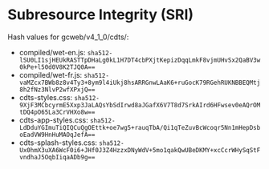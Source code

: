 # Subresource Integrity (SRI)

Hash values for gcweb/v4_1_0/cdts/:
- compiled/wet-en.js: `sha512-lSU0LI1sjHEUkRASTTpDHaLg0kL1H7DT4cbPXjtKepizDqqLmkF8vjmUHvSx2QaBV3w0kPe+l50d0V8K2TJQ0A==`
- compiled/wet-fr.js: `sha512-vaMZcx7BWb8z8v4Ty3+8ym9l4iUkj8hsARRGnwLAaK6+ruGocK79RGehRUKNBBEQMtj8h2fNz3NlvP2wfXPxjQ==`
- cdts-styles.css: `sha512-9XjF3MCbcyrmE5Xxp3JaLAQsYbSdIrwd8aJGafX6V7T8d7SrkAIrd6HFwsev0eAQrOMtDQ4pO65La3CrVHXo8w==`
- cdts-app-styles.css: `sha512-LdDduYGImuTiQIQCuQgOEttk+oe7wg5+rauqTbA/Qi1qTeZuvBcWcoqr5Nn1mHepDsboEadVW9HnHuMAOqJefA==`
- cdts-splash-styles.css: `sha512-Ux0hmX3uXA6WcF0i6+JHf0J3Z4HzzxDNyWdV+5mo1qakQwUBeDKMY+xcCcrWHySqStFvndhaJ5OqbIiqaADb9g==`
